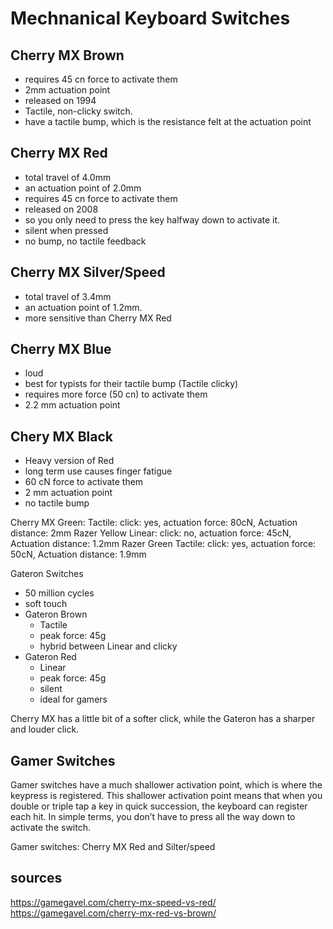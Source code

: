 # Mechnanical Keyboard Switches

## Cherry MX Brown
  - requires 45 cn force to activate them
  - 2mm actuation point
  - released on 1994
  - Tactile, non-clicky switch.
  - have a tactile bump, which is the resistance felt at the actuation point

## Cherry MX Red
  - total travel of 4.0mm
  - an actuation point of 2.0mm
  - requires 45 cn force to activate them
  - released on 2008
  - so you only need to press the key halfway down to activate it.
  - silent when pressed
  - no bump, no tactile feedback

## Cherry MX Silver/Speed
  - total travel of 3.4mm
  - an actuation point of 1.2mm.
  - more sensitive than Cherry MX Red

## Cherry MX Blue
  - loud
  - best for typists for their tactile bump (Tactile clicky)
  - requires more force (50 cn) to activate them
  - 2.2 mm actuation point

## Chery MX Black
  - Heavy version of Red
  - long term use causes finger fatigue
  - 60 cN force to activate them
  - 2 mm actuation point
  - no tactile bump

Cherry MX Green: Tactile: click: yes, actuation force: 80cN, Actuation distance: 2mm
Razer Yellow Linear: click: no, actuation force: 45cN, Actuation distance: 1.2mm
Razer Green Tactile: click: yes, actuation force: 50cN, Actuation distance: 1.9mm

Gateron Switches
  - 50 million cycles
  - soft touch
- Gateron Brown
  - Tactile
  - peak force: 45g
  - hybrid between Linear and clicky
- Gateron Red
  - Linear
  - peak force: 45g
  - silent
  - ideal for gamers

Cherry MX has a little bit of a softer click, while the Gateron has a sharper and louder click.

## Gamer Switches
Gamer switches have a much shallower activation point, which is where the keypress is registered. This shallower activation point means that when you double or triple tap a key in quick succession, the keyboard can register each hit. In simple terms, you don’t have to press all the way down to activate the switch.

Gamer switches: Cherry MX Red and Silter/speed

## sources
https://gamegavel.com/cherry-mx-speed-vs-red/
https://gamegavel.com/cherry-mx-red-vs-brown/


